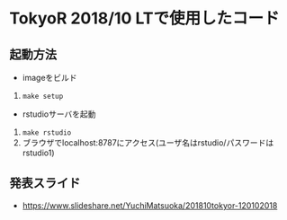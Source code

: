 # TokyoR 2018/10 LTで使用したコード

## 起動方法

- imageをビルド

1. `make setup`

- rstudioサーバを起動

1. `make rstudio`
2. ブラウザでlocalhost:8787にアクセス(ユーザ名はrstudio/パスワードはrstudio1)


## 発表スライド
- https://www.slideshare.net/YuchiMatsuoka/201810tokyor-120102018
